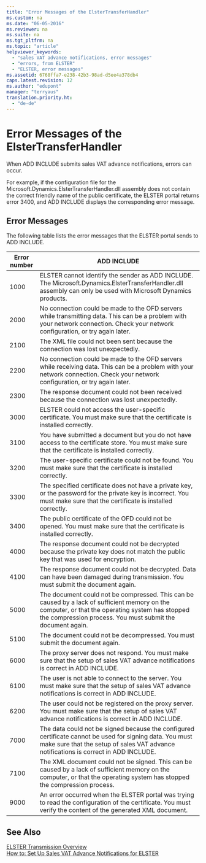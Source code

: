 ```yaml
---
title: "Error Messages of the ElsterTransferHandler"
ms.custom: na
ms.date: "06-05-2016"
ms.reviewer: na
ms.suite: na
ms.tgt_pltfrm: na
ms.topic: "article"
helpviewer_keywords: 
  - "sales VAT advance notifications, error messages"
  - "errors, from ELSTER"
  - "ELSTER, error messages"
ms.assetid: 6768ffa7-e238-42b3-98ad-d5ee4a378db4
caps.latest.revision: 12
ms.author: "edupont"
manager: "terryaus"
translation.priority.ht: 
  - "de-de"
---
```

# Error Messages of the ElsterTransferHandler
When ADD INCLUDE<!--[!INCLUDE[navnow](../../ApplicationDesign/includes/navnow_md.md)]--> submits sales VAT advance notifications, errors can occur.  
  
 For example, if the configuration file for the Microsoft.Dynamics.ElsterTransferHandler.dll assembly does not contain the correct friendly name of the public certificate, the ELSTER portal returns error 3400, and ADD INCLUDE<!--[!INCLUDE[navnow](../../ApplicationDesign/includes/navnow_md.md)]--> displays the corresponding error message.  
  
## Error Messages  
 The following table lists the error messages that the ELSTER portal sends to ADD INCLUDE<!--[!INCLUDE[navnow](../../ApplicationDesign/includes/navnow_md.md)]-->.  
  
|**Error number**|**ADD INCLUDE<!--[!INCLUDE[bp_tabledescription](../../ApplicationDesign/includes/bp_tabledescription_md.md)]-->**|  
|----------------------|-------------------------------------------|  
|1000|ELSTER cannot identify the sender as ADD INCLUDE<!--[!INCLUDE[navnow](../../ApplicationDesign/includes/navnow_md.md)]-->. The Microsoft.Dynamics.ElsterTransferHandler.dll assembly can only be used with Microsoft Dynamics products.|  
|2000|No connection could be made to the OFD servers while transmitting data. This can be a problem with your network connection. Check your network configuration, or try again later.|  
|2100|The XML file could not been sent because the connection was lost unexpectedly.|  
|2200|No connection could be made to the OFD servers while receiving data. This can be a problem with your network connection. Check your network configuration, or try again later.|  
|2300|The response document could not been received because the connection was lost unexpectedly.|  
|3000|ELSTER could not access the user\-specific certificate. You must make sure that the certificate is installed correctly.|  
|3100|You have submitted a document but you do not have access to the certificate store. You must make sure that the certificate is installed correctly.|  
|3200|The user\-specific certificate could not be found. You must make sure that the certificate is installed correctly.|  
|3300|The specified certificate does not have a private key, or the password for the private key is incorrect. You must make sure that the certificate is installed correctly.|  
|3400|The public certificate of the OFD could not be opened. You must make sure that the certificate is installed correctly.|  
|4000|The response document could not be decrypted because the private key does not match the public key that was used for encryption.|  
|4100|The response document could not be decrypted. Data can have been damaged during transmission. You must submit the document again.|  
|5000|The document could not be compressed. This can be caused by a lack of sufficient memory on the computer, or that the operating system has stopped the compression process. You must submit the document again.|  
|5100|The document could not be decompressed. You must submit the document again.|  
|6000|The proxy server does not respond. You must make sure that the setup of sales VAT advance notifications is correct in ADD INCLUDE<!--[!INCLUDE[navnow](../../ApplicationDesign/includes/navnow_md.md)]-->.|  
|6100|The user is not able to connect to the server. You must make sure that the setup of sales VAT advance notifications is correct in ADD INCLUDE<!--[!INCLUDE[navnow](../../ApplicationDesign/includes/navnow_md.md)]-->.|  
|6200|The user could not be registered on the proxy server. You must make sure that the setup of sales VAT advance notifications is correct in ADD INCLUDE<!--[!INCLUDE[navnow](../../ApplicationDesign/includes/navnow_md.md)]-->.|  
|7000|The data could not be signed because the configured certificate cannot be used for signing data. You must make sure that the setup of sales VAT advance notifications is correct in ADD INCLUDE<!--[!INCLUDE[navnow](../../ApplicationDesign/includes/navnow_md.md)]-->.|  
|7100|The XML document could not be signed. This can be caused by a lack of sufficient memory on the computer, or that the operating system has stopped the compression process.|  
|9000|An error occurred when the ELSTER portal was trying to read the configuration of the certificate. You must verify the content of the generated XML document.|  
  
## See Also  
 [ELSTER Transmission Overview](../../LocalFunctionalityForMicrosoftDynamicsNav2016/Germany/elster-transmission-overview.md)   
 [How to: Set Up Sales VAT Advance Notifications for ELSTER](../../LocalFunctionalityForMicrosoftDynamicsNav2016/Germany/how-to-set-up-sales-vat-advance-notifications-for-elster.md)